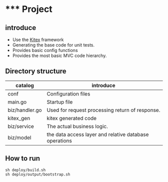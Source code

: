 # *** Project

## introduce

- Use the [Kitex](https://github.com/cloudwego/kitex/) framework
- Generating the base code for unit tests.
- Provides basic config functions
- Provides the most basic MVC code hierarchy.

## Directory structure

|  catalog   | introduce  |
|  ----  | ----  |
| conf  | Configuration files |
| main.go  | Startup file |
| biz/handler.go  | Used for request processing return of response. |
| kitex_gen  | kitex generated code |
| biz/service  | The actual business logic. |
| biz/model  | the data access layer and relative database operations |

## How to run

```shell
sh deploy/build.sh
sh deploy/output/bootstrap.sh
```